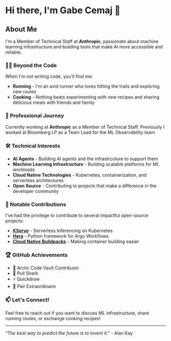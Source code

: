 # Hi there, I'm Gabe Cemaj 👋

## About Me

I'm a Member of Technical Staff at **Anthropic**, passionate about machine learning infrastructure and building tools that make AI more accessible and reliable.

### 🏃‍♂️ Beyond the Code

When I'm not writing code, you'll find me:
- **Running** - I'm an avid runner who loves hitting the trails and exploring new routes
- **Cooking** - Nothing beats experimenting with new recipes and sharing delicious meals with friends and family

### 💼 Professional Journey

Currently working at **Anthropic** as a Member of Technical Staff. Previously I worked at Bloomberg LP as a Team Lead for the ML Observability team

### 🛠️ Technical Interests

- **AI Agents** - Building AI agents and the infrastrcuture to support them
- **Machine Learning Infrastructure** - Building scalable platforms for ML workloads
- **Cloud Native Technologies** - Kubernetes, containerization, and serverless architectures
- **Open Source** - Contributing to projects that make a difference in the developer community

### 🌟 Notable Contributions

I've had the privilege to contribute to several impactful open-source projects:
- [**KServe**](https://github.com/kserve/kserve) - Serverless Inferencing on Kubernetes
- [**Hera**](https://github.com/argoproj-labs/hera) - Python framework for Argo Workflows
- [**Cloud Native Buildpacks**](https://github.com/buildpacks/lifecycle) - Making container building easier

### 🏆 GitHub Achievements

- 🧊 Arctic Code Vault Contributor
- 🦈 Pull Shark
- ⚡ Quickdraw
- 👯 Pair Extraordinaire

### 📫 Let's Connect!

Feel free to reach out if you want to discuss ML infrastructure, share running routes, or exchange cooking recipes!

---

*"The best way to predict the future is to invent it."* - Alan Kay
